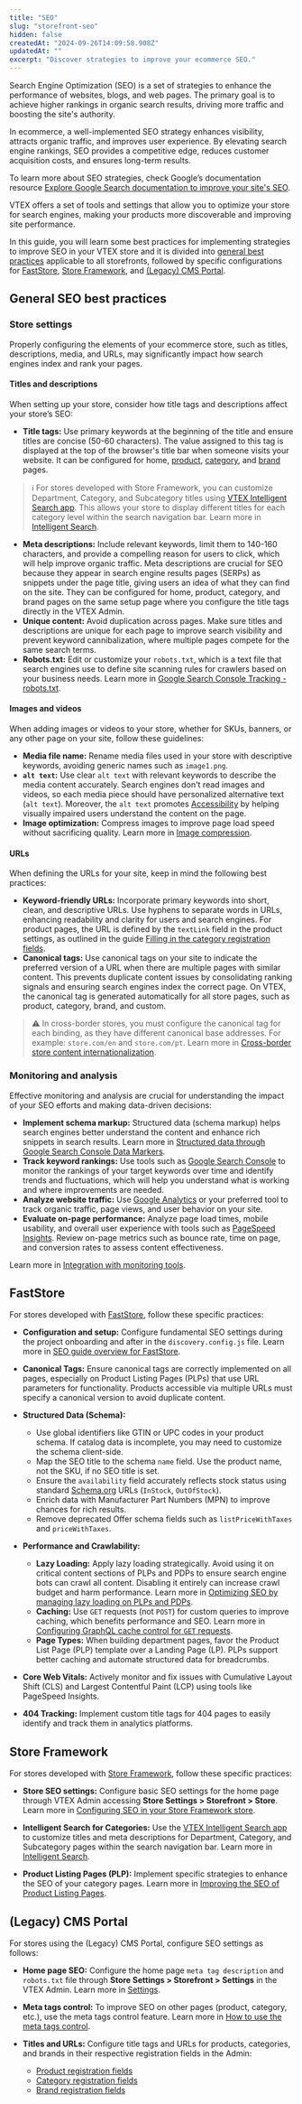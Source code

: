 ```yaml
---
title: "SEO"
slug: "storefront-seo"
hidden: false
createdAt: "2024-09-26T14:09:58.908Z"
updatedAt: ""
excerpt: "Discover strategies to improve your ecommerce SEO."
---
```


Search Engine Optimization (SEO) is a set of strategies to enhance the performance of websites, blogs, and web pages. The primary goal is to achieve higher rankings in organic search results, driving more traffic and boosting the site's authority.

In ecommerce, a well-implemented SEO strategy enhances visibility, attracts organic traffic, and improves user experience. By elevating search engine rankings, SEO provides a competitive edge, reduces customer acquisition costs, and ensures long-term results.

To learn more about SEO strategies, check Google’s documentation resource [Explore Google Search documentation to improve your site's SEO](https://developers.google.com/search/docs).

VTEX offers a set of tools and settings that allow you to optimize your store for search engines, making your products more discoverable and improving site performance.

In this guide, you will learn some best practices for implementing strategies to improve SEO in your VTEX store and it is divided into [general best practices](#general-seo-best-practices) applicable to all storefronts, followed by specific configurations for [FastStore](#faststore), [Store Framework](#store-framework), and [(Legacy) CMS Portal](#legacy-cms-portal).

## General SEO best practices

### Store settings

Properly configuring the elements of your ecommerce store, such as titles, descriptions, media, and URLs, may significantly impact how search engines index and rank your pages.

#### Titles and descriptions

When setting up your store, consider how title tags and descriptions affect your store’s SEO:

- **Title tags:** Use primary keywords at the beginning of the title and ensure titles are concise (50-60 characters). The value assigned to this tag is displayed at the top of the browser's title bar when someone visits your website. It can be configured for home, [product](https://help.vtex.com/en/tutorial/product-registration-fields--4dYXWIK3zyS8IceKkQseke), [category](https://help.vtex.com/en/tutorial/category-registration-fields--5Z7RrvW41yumyQCmk2iqoG), and [brand](https://help.vtex.com/en/tutorial/brand-registration-fields--37Ky7lTbEkiWIAYA80EMyI) pages.

> ℹ️ For stores developed with Store Framework, you can customize Department, Category, and Subcategory titles using [VTEX Intelligent Search app](https://developers.vtex.com/docs/apps/vtex.search@1.0.8). This allows your store to display different titles for each category level within the search navigation bar. Learn more in [Intelligent Search](https://help.vtex.com/tracks/vtex-intelligent-search).

- **Meta descriptions:** Include relevant keywords, limit them to 140-160 characters, and provide a compelling reason for users to click, which will help improve organic traffic. Meta descriptions are crucial for SEO because they appear in search engine results pages (SERPs) as snippets under the page title, giving users an idea of what they can find on the site. They can be configured for home, product, category, and brand pages on the same setup page where you configure the title tags directly in the VTEX Admin.
- **Unique content:** Avoid duplication across pages. Make sure titles and descriptions are unique for each page to improve search visibility and prevent keyword cannibalization, where multiple pages compete for the same search terms.
- **Robots.txt:** Edit or customize your `robots.txt`, which is a text file that search engines use to define site scanning rules for crawlers based on your business needs. Learn more in [Google Search Console Tracking - robots.txt](https://help.vtex.com/en/tutorial/google-search-console-tracking-robots-txt--tutorials_574).

#### Images and videos

When adding images or videos to your store, whether for SKUs, banners, or any other page on your site, follow these guidelines:

- **Media file name:** Rename media files used in your store with descriptive keywords, avoiding generic names such as `image1.png`.
- **`alt text`:** Use clear `alt text` with relevant keywords to describe the media content accurately. Search engines don't read images and videos, so each media piece should have personalized alternative text (`alt text`). Moreover, the `alt text` promotes [Accessibility](https://developers.vtex.com/docs/guides/storefront-accessibility) by helping visually impaired users understand the content on the page.
- **Image optimization:** Compress images to improve page load speed without sacrificing quality. Learn more in [Image compression](https://help.vtex.com/tutorial/image-compression--4klbgpsPksq44KcwqKeye8).

#### URLs

When defining the URLs for your site, keep in mind the following best practices:

- **Keyword-friendly URLs:** Incorporate primary keywords into short, clean, and descriptive URLs. Use hyphens to separate words in URLs, enhancing readability and clarity for users and search engines. For product pages, the URL is defined by the `textLink` field in the product settings, as outlined in the guide [Filling in the category registration fields](https://help.vtex.com/en/tutorial/category-registration-fields--5Z7RrvW41yumyQCmk2iqoG).
- **Canonical tags:** Use canonical tags on your site to indicate the preferred version of a URL when there are multiple pages with similar content. This prevents duplicate content issues by consolidating ranking signals and ensuring search engines index the correct page. On VTEX, the canonical tag is generated automatically for all store pages, such as product, category, brand, and custom.

> ⚠ In cross-border stores, you must configure the canonical tag for each binding, as they have different canonical base addresses. For example: `store.com/en` and `store.com/pt`. Learn more in [Cross-border store content internationalization](https://developers.vtex.com/docs/guides/cross-border-custom-urls-1).

### Monitoring and analysis

Effective monitoring and analysis are crucial for understanding the impact of your SEO efforts and making data-driven decisions:

- **Implement schema markup:** Structured data (schema markup) helps search engines better understand the content and enhance rich snippets in search results. Learn more in [Structured data through Google Search Console Data Markers](https://help.vtex.com/en/tutorial/structured-data-through-google-search-console-data-markers--tutorials_560).
- **Track keyword rankings:** Use tools such as [Google Search Console](https://search.google.com/search-console/about) to monitor the rankings of your target keywords over time and identify trends and fluctuations, which will help you understand what is working and where improvements are needed.
- **Analyze website traffic:** Use [Google Analytics](https://analytics.google.com/) or your preferred tool to track organic traffic, page views, and user behavior on your site.
- **Evaluate on-page performance:** Analyze page load times, mobile usability, and overall user experience with tools such as [PageSpeed Insights](https://pagespeed.web.dev/). Review on-page metrics such as bounce rate, time on page, and conversion rates to assess content effectiveness.

Learn more in [Integration with monitoring tools](https://help.vtex.com/subcategory/tracking-integration--1luKrYptdi8WoMYckakUaM).

## FastStore

For stores developed with [FastStore](https://developers.vtex.com/docs/guides/faststore), follow these specific practices:

- **Configuration and setup:** Configure fundamental SEO settings during the project onboarding and after in the `discovery.config.js` file. Learn more in [SEO guide overview for FastStore](https://developers.vtex.com/docs/guides/faststore/seo-overview).

- **Canonical Tags:** Ensure canonical tags are correctly implemented on all pages, especially on Product Listing Pages (PLPs) that use URL parameters for functionality. Products accessible via multiple URLs must specify a canonical version to avoid duplicate content.

- **Structured Data (Schema):**
  - Use global identifiers like GTIN or UPC codes in your product schema. If catalog data is incomplete, you may need to customize the schema client-side.
  - Map the SEO title to the schema `name` field. Use the product name, not the SKU, if no SEO title is set.
  - Ensure the `availability` field accurately reflects stock status using standard [Schema.org](https://schema.org/) URLs (`InStock`, `OutOfStock`).
  - Enrich data with Manufacturer Part Numbers (MPN) to improve chances for rich results.
  - Remove deprecated Offer schema fields such as `listPriceWithTaxes` and `priceWithTaxes`.

- **Performance and Crawlability:**
  - **Lazy Loading:** Apply lazy loading strategically. Avoid using it on critical content sections of PLPs and PDPs to ensure search engine bots can crawl all content. Disabling it entirely can increase crawl budget and harm performance. Learn more in [Optimizing SEO by managing lazy loading on PLPs and PDPs](https://developers.vtex.com/docs/guides/faststore/seo-optimizing-seo-by-managing-lazy-loading-on-plp-and-pdp).
  - **Caching:** Use `GET` requests (not `POST`) for custom queries to improve caching, which benefits performance and SEO. Learn more in [Configuring GraphQL cache control for `GET` requests](https://developers.vtex.com/docs/guides/faststore/faststore-api-configuring-graphql-cache-control).
  - **Page Types:** When building department pages, favor the Product List Page (PLP) template over a Landing Page (LP). PLPs support better caching and automate structured data for breadcrumbs.

- **Core Web Vitals:** Actively monitor and fix issues with Cumulative Layout Shift (CLS) and Largest Contentful Paint (LCP) using tools like PageSpeed Insights.

- **404 Tracking:** Implement custom title tags for 404 pages to easily identify and track them in analytics platforms.

## Store Framework

For stores developed with [Store Framework](https://developers.vtex.com/docs/guides/store-framework), follow these specific practices:

- **Store SEO settings:** Configure basic SEO settings for the home page through VTEX Admin accessing **Store Settings > Storefront > Store**. Learn more in [Configuring SEO in your Store Framework store](https://help.vtex.com/pt/tutorial/configuring-seo-in-your-store--1sKskEsjUSvgHyqM8oknVR).

- **Intelligent Search for Categories:** Use the [VTEX Intelligent Search app](https://developers.vtex.com/docs/apps/vtex.search@1.0.8) to customize titles and meta descriptions for Department, Category, and Subcategory pages within the search navigation bar. Learn more in [Intelligent Search](https://help.vtex.com/tracks/vtex-intelligent-search).

- **Product Listing Pages (PLP):** Implement specific strategies to enhance the SEO of your category pages. Learn more in [Improving the SEO of Product Listing Pages](https://help.vtex.com/en/tutorial/improving-the-seo-of-product-listing-pages--UrQtlKAMuSaLBP5wG9ftG).

## (Legacy) CMS Portal

For stores using the (Legacy) CMS Portal, configure SEO settings as follows:

- **Home page SEO:** Configure the home page `meta tag description` and `robots.txt` file through **Store Settings > Storefront > Settings** in the VTEX Admin. Learn more in [Settings](https://help.vtex.com/en/tracks/cms--2YcpgIljVaLVQYMzxQbc3z/1oN446gRGcR2s70RvBCAmj#settings).

- **Meta tags control:** To improve SEO on other pages (product, category, etc.), use the meta tags control feature. Learn more in [How to use the meta tags control](https://help.vtex.com/en/tutorial/how-to-use-the-meta-tags-control--2OPiSPubgcEqIikAWsCouk).

- **Titles and URLs:** Configure title tags and URLs for products, categories, and brands in their respective registration fields in the Admin:
  - [Product registration fields](https://help.vtex.com/en/tutorial/product-registration-fields--4dYXWIK3zyS8IceKkQseke)
  - [Category registration fields](https://help.vtex.com/en/tutorial/category-registration-fields--5Z7RrvW41yumyQCmk2iqoG)
  - [Brand registration fields](https://help.vtex.com/en/tutorial/brand-registration-fields--37Ky7lTbEkiWIAYA80EMyI)
